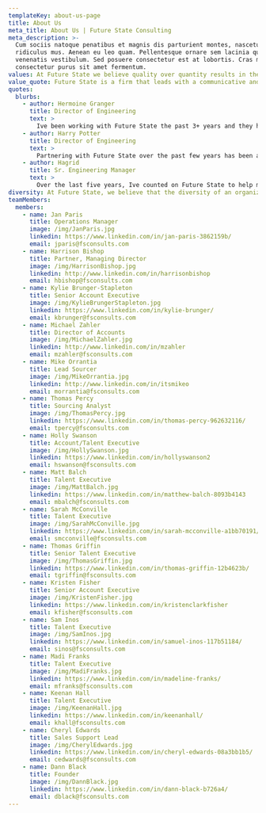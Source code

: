 ```yaml
---
templateKey: about-us-page
title: About Us
meta_title: About Us | Future State Consulting
meta_description: >-
  Cum sociis natoque penatibus et magnis dis parturient montes, nascetur
  ridiculus mus. Aenean eu leo quam. Pellentesque ornare sem lacinia quam
  venenatis vestibulum. Sed posuere consectetur est at lobortis. Cras mattis
  consectetur purus sit amet fermentum.
values: At Future State we believe quality over quantity results in the best outcomes. That means we nurture relationships first and then do the legwork to prescreen and match right fit diverse candidates with organizations and provide custom consulting.
value_quote: Future State is a firm that leads with a communicative and ethical approach in all aspects of their business. Theyre inclusive collaborative and always driven to support our organizations growth. -VP of Engineering Fortune 500 Company
quotes:
  blurbs:
    - author: Hermoine Granger
      title: Director of Engineering
      text: >
        Ive been working with Future State the past 3+ years and they have been great at finding the best talent for us! They are also extremely nice to work with! Would always recommend them!
    - author: Harry Potter
      title: Director of Engineering
      text: >
        Partnering with Future State over the past few years has been absolutely fantastic! Their collaborative approach in deeply understanding our business problem - both the vision of what we are building and where we are going, time and again has helped us establish and refine a hiring strategy that has found us many incredibly talented engineers and engineering leaders. I highly recommend working together with them. You will truly see the difference!
    - author: Hagrid
      title: Sr. Engineering Manager
      text: >
        Over the last five years, Ive counted on Future State to help me build world-class teams at Nike, WalmartLabs, and now eBay. With every engagement, whether Im looking to hire a single specialist or build an entire squad, the team at Future State listens to my needs, and quickly delivers a short list of candidates that are excited for the opportunity.
diversity: At Future State, we believe that the diversity of an organizations talent facilitates diversity of thought and creativity, and establishes a more equitable workplace and world.
teamMembers:
  members:
    - name: Jan Paris
      title: Operations Manager
      image: /img/JanParis.jpg
      linkedin: https://www.linkedin.com/in/jan-paris-3862159b/
      email: jparis@fsconsults.com
    - name: Harrison Bishop
      title: Partner, Managing Director
      image: /img/HarrisonBishop.jpg
      linkedin: http://www.linkedin.com/in/harrisonbishop
      email: hbishop@fsconsults.com
    - name: Kylie Brunger-Stapleton
      title: Senior Account Executive
      image: /img/KylieBrungerStapleton.jpg
      linkedin: https://www.linkedin.com/in/kylie-brunger/
      email: kbrunger@fsconsults.com
    - name: Michael Zahler
      title: Director of Accounts
      image: /img/MichaelZahler.jpg
      linkedin: http://www.linkedin.com/in/mzahler
      email: mzahler@fsconsults.com
    - name: Mike Orrantia
      title: Lead Sourcer
      image: /img/MikeOrrantia.jpg
      linkedin: http://www.linkedin.com/in/itsmikeo
      email: morrantia@fsconsults.com
    - name: Thomas Percy
      title: Sourcing Analyst
      image: /img/ThomasPercy.jpg
      linkedin: https://www.linkedin.com/in/thomas-percy-962632116/
      email: tpercy@fsconsults.com
    - name: Holly Swanson
      title: Account/Talent Executive
      image: /img/HollySwanson.jpg
      linkedin: https://www.linkedin.com/in/hollyswanson2
      email: hswanson@fsconsults.com
    - name: Matt Balch
      title: Talent Executive
      image: /img/MattBalch.jpg
      linkedin: https://www.linkedin.com/in/matthew-balch-8093b4143
      email: mbalch@fsconsults.com
    - name: Sarah McConville
      title: Talent Executive
      image: /img/SarahMcConville.jpg
      linkedin: https://www.linkedin.com/in/sarah-mcconville-a1bb70191/
      email: smcconville@fsconsults.com
    - name: Thomas Griffin
      title: Senior Talent Executive
      image: /img/ThomasGriffin.jpg
      linkedin: https://www.linkedin.com/in/thomas-griffin-12b4623b/
      email: tgriffin@fsconsults.com
    - name: Kristen Fisher
      title: Senior Account Executive
      image: /img/KristenFisher.jpg
      linkedin: https://www.linkedin.com/in/kristenclarkfisher
      email: kfisher@fsconsults.com
    - name: Sam Inos
      title: Talent Executive
      image: /img/SamInos.jpg
      linkedin: https://www.linkedin.com/in/samuel-inos-117b51184/
      email: sinos@fsconsults.com
    - name: Madi Franks
      title: Talent Executive
      image: /img/MadiFranks.jpg
      linkedin: https://www.linkedin.com/in/madeline-franks/
      email: mfranks@fsconsults.com
    - name: Keenan Hall
      title: Talent Executive
      image: /img/KeenanHall.jpg
      linkedin: https://www.linkedin.com/in/keenanhall/
      email: khall@fsconsults.com
    - name: Cheryl Edwards
      title: Sales Support Lead
      image: /img/CherylEdwards.jpg
      linkedin: https://www.linkedin.com/in/cheryl-edwards-08a3bb1b5/
      email: cedwards@fsconsults.com
    - name: Dann Black
      title: Founder
      image: /img/DannBlack.jpg
      linkedin: https://www.linkedin.com/in/dann-black-b726a4/
      email: dblack@fsconsults.com
---
```

